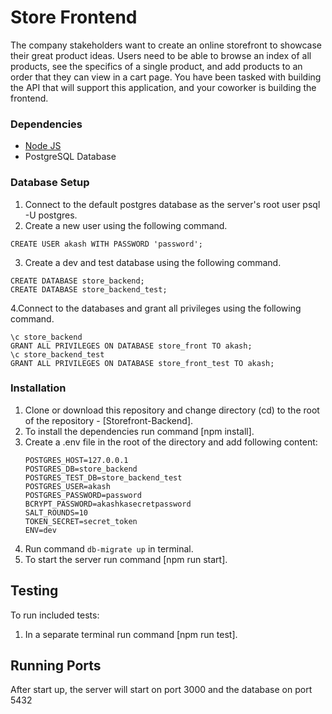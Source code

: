 # Store Frontend
The company stakeholders want to create an online storefront to showcase their great product ideas. Users need to be able to browse an index of all products, see the specifics of a single product, and add products to an order that they can view in a cart page. You have been tasked with building the API that will support this application, and your coworker is building the frontend.

### Dependencies

* [Node JS](https://nodejs.org/en/download/)  
* PostgreSQL Database

### Database Setup
1. Connect to the default postgres database as the server's root user psql -U postgres.
2. Create a new user using the following command.
```
CREATE USER akash WITH PASSWORD 'password';
```
3. Create a dev and test database using the following command.
```
CREATE DATABASE store_backend;
CREATE DATABASE store_backend_test;
```
4.Connect to the databases and grant all privileges using the following command.
```
\c store_backend
GRANT ALL PRIVILEGES ON DATABASE store_front TO akash;
\c store_backend_test
GRANT ALL PRIVILEGES ON DATABASE store_front_test TO akash;
```

### Installation

1. Clone or download this repository and change directory (cd) to the root of the repository - [Storefront-Backend].
2. To install the dependencies run command [npm install].
3. Create a .env file in the root of the directory and add following content: 
	```
	POSTGRES_HOST=127.0.0.1
    POSTGRES_DB=store_backend
    POSTGRES_TEST_DB=store_backend_test
    POSTGRES_USER=akash
    POSTGRES_PASSWORD=password
    BCRYPT_PASSWORD=akashkasecretpassword
    SALT_ROUNDS=10
    TOKEN_SECRET=secret_token
    ENV=dev
	```
4. Run command ```db-migrate up``` in terminal.
5. To start the server run command [npm run start].

## Testing

 To run included tests:
 
1. In a separate terminal run command [npm run test].

## Running Ports
After start up, the server will start on port 3000 and the database on port 5432
